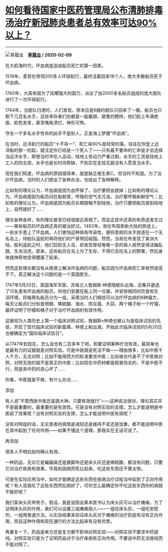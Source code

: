 # [如何看待国家中医药管理局公布清肺排毒汤治疗新冠肺炎患者总有效率可达90%以上？](https://www.zhihu.com/answer/1006780588)

--------------------------------------------------------------------------------------

![草履虫](https://pic2.zhimg.com/v2-a904e27f82ab32a812922b3ad6036f89.jpg?source=1940ef5c "草履虫")&emsp;**[草履虫](https://www.zhihu.com/people/ye-lv-su-41) / 2020-02-09**

在大航海时代，坏血病是造成船员死亡的第一因素。

1519年，麦哲伦带领200多人环球航行，最终活着回来18个人，绝大多数船员死于坏血病。

1740年，大英帝国为了炫耀强大的国力，派出了由2000多名船员组成的庞大舰队进行了一次环球航行。

1744年，当舰队归港时，人们发现，原本应是6艘的舰队只回来了一艘，船员也只剩下几百名水手，这些幸存者们也都是一副羸弱、疲惫的模样，他们脸上布满疤痕、脸色发青，甚至嘴角溃烂，神形可怖。

夺去一千多名水手性命的凶手不是别人，正是海上梦魇“坏血病”。

在当时，远洋航行的船员“十不存一”、死亡率90%是经常的事。往往在你登上远洋船的那一刻起，就注定你已经是一个死人了——只有最不要命的亡命徒才会选择当远洋水手，即使当时羊吃人运动，陆地上劳动力严重过剩，水手的工资是陆地上工人的四五倍，水手也是长时间奇缺，不到实在走投无路没有人愿意当水手。

现在我们知道，坏血病的原因很简单，就是缺乏维生素C。但当时不知道。为了治疗坏血病，当时的人们想出了各种办法，也给出了各种解释。

比如有的理论认为，坏血病是因为血怀掉了，治疗要把血放掉；比如有的理论认为，坏血病是因为船员闷在船舱里，呼吸的空气太污浊，治疗要呼吸新鲜空气；比如有的理论认为，坏血病是因为船员长期接触不到陆地，治疗只要把船员放到陆地上，自然就好了……

理论各种各样，有的理论甚至已经很接近真相了。而且这其中还真的有奇迹发生过——某些船员的坏血病还真的被治好过。1492年，哥伦布探索新大陆的旅途上，一些水手患上了坏血病，人们害怕这种病有传染性，便将患病的水手放逐在一个无名岛上，待船队返航时再将他们的尸骨带回祖国。然而，当哥伦布发现了美洲大陆，胜利返航之时，他们回到无人岛，却发现曾经奄奄一息的病人居然变得活蹦乱跳、生龙活虎。原来，这些船员在岛上为了生存，不得已去吃岛上的野果，然后身体就神奇地变得健康了起来。

然而这些理论都没有从根源上解决坏血病的问题，船员因为坏血病死亡率依然居高不下。真正解决这个问题的是一个英国医生。

1747年5月20日，英国海军军医、苏格兰人詹姆斯·林德随舰队出海，召集并遴选了12名患有坏血病的船员，将他们安置在船上同一位置，并安排相同的饮食和生活环境，将每两名船员分为一组，采用当时人们相信可以治疗坏血病的6种偏方，每天让船员们分别食用醋、稀硫酸、海水、肉豆蔻、大蒜、两个橘子和一个柠檬，最终证明了柠檬和橘子对于治疗坏血病的有效作用。

这被视为人类历史上第一个临床对照试验，詹姆斯•林德也被认为是临床试验的先驱，开启了现代临床试验的新篇章。林德上船出海，开始此次临床试验的5月20日也被确定为“国际临床试验日”。

从1747年到现在，怎么说也有二百多年了吧。若要证明某种疗法有效，最简单也是最有力的证据就是对照实验。可是中医就是死活不做——理由很多，比如中医千人千方，无法对照；比如不能用西方的标准要求中医；比如谁也代表不了中医做对照，对照无效的就不是真正的中医；比如现在中药材都是假冒伪劣的，不是中医不行，而是卖中药的良心坏了……

你看，中医就是不做，有什么办法……


添加

有人说“不管西医中医还是跳大神，只要有效就行”——这种说法很对，理论其实并不是最重要的，最重要的是有效性。可是没有对照实验的支撑，怎么才能说明是中医起了效果呢？没有对照实验的支撑，怎么才能说明中医有效呢？

没有对照组的话，无论患者的病情是减轻还是维持不变还是加重，都不能说明中医在其中起到了任何作用——如果不懂这个道理，那我实在无话可说了。


再添加

很多人不明白如何确认有效。

一种药品，无论它是蝙蝠屎还是裹脚布还是床头灰还是稀硫酸，都没有问题，只要它对治疗疾病有效果。毕竟和因病而死比起来，吃这些东西还不算太惨。

可是在实际应用当中，如何才能确定这些东西在疾病治疗过程当中起到了正向作用呢？有人说我吃了这些东西然后病好了，可你怎么能确定你不吃这些东西你的病就不能好呢？

我们拿床头灰举例子。假设，我是说假设某本医书认为床头灰可以治疗瘫痪。为了证明床头灰的作用，我们可以设置三组瘫痪病人——一组吃床头灰，一组吃安慰剂，一组用普通方法。以实验结果来验证床头灰对于瘫痪的治疗到底有没有正向作用，而且这种作用和现在通行的方法比起来有没有优势。

再重复一下，药品是单方还是复方都不影响对照实验——对照实验不要求中药提纯，对照实验只是为了证明药品对于治疗疾病有正向作用。不要说中药无法提纯而不能对照了。

